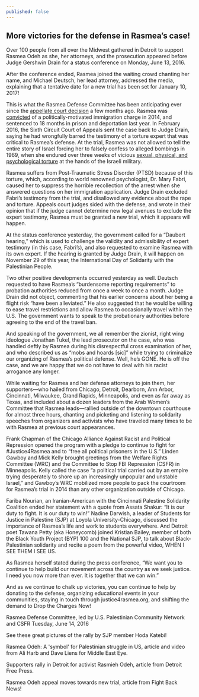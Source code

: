 ```yaml
---
published: false
---
```

## More victories for the defense in Rasmea’s case!
 
Over 100 people from all over the Midwest gathered in Detroit to support Rasmea Odeh as she, her attorneys, and the prosecution appeared before Judge Gershwin Drain for a status conference on Monday, June 13, 2016. 
 
After the conference ended, Rasmea joined the waiting crowd chanting her name, and Michael Deutsch, her lead attorney, addressed the media, explaining that a tentative date for a new trial has been set for January 10, 2017!
 
This is what the Rasmea Defense Committee has been anticipating ever since the [appellate court decision](http://justice4rasmea.org/news/2016/02/26/Rasmea-Defense-Committee-celebrating-today-planning-next-steps/) a few months ago. Rasmea was [convicted](http://justice4rasmea.org/news/2014/11/10/rasmea-found-guilty/) of a politically-motivated immigration charge in 2014, and sentenced to 18 months in prison and deportation last year. In February 2016, the Sixth Circuit Court of Appeals sent the case back to Judge Drain, saying he had wrongfully barred the testimony of a torture expert that was critical to Rasmea’s defense. At the trial, Rasmea was not allowed to tell the entire story of Israel forcing her to falsely confess to alleged bombings in 1969, when she endured over three weeks of vicious [sexual, physical, and psychological torture](http://www.truth-out.org/news/item/25910-tortured-and-raped-by-israel-persecuted-by-the-united-states) at the hands of the Israeli military.

Rasmea suffers from Post-Traumatic Stress Disorder (PTSD) because of this torture, which, according to world renowned psychologist, Dr. Mary Fabri, caused her to suppress the horrible recollection of the arrest when she answered questions on her immigration application. Judge Drain excluded Fabri’s testimony from the trial, and disallowed any evidence about the rape and torture. Appeals court judges sided with the defense, and wrote in their opinion that if the judge cannot determine new legal avenues to exclude the expert testimony, Rasmea must be granted a new trial, which it appears will happen.
 
At the status conference yesterday, the government called for a “Daubert hearing,” which is used to challenge the validity and admissibility of expert testimony (in this case, Fabri’s), and also requested to examine Rasmea with its own expert. If the hearing is granted by Judge Drain, it will happen on November 29 of this year, the International Day of Solidarity with the Palestinian People. 
 


Two other positive developments occurred yesterday as well.  Deutsch requested to have Rasmea’s “burdensome reporting requirements” to probation authorities reduced from once a week to once a month.  Judge Drain did not object, commenting that his earlier concerns about her being a flight risk “have been alleviated.”  He also suggested that he would be willing to ease travel restrictions and allow Rasmea to occasionally travel within the U.S.  The government wants to speak to the probationary authorities before agreeing to the end of the travel ban.
 
And speaking of the government, we all remember the zionist, right wing ideologue Jonathan Tukel, the lead prosecutor on the case, who was handled deftly by Rasmea during his disrespectful cross examination of her, and who described us as “mobs and hoards [sic]” while trying to criminalize our organizing of Rasmea’s political defense.  Well, he’s GONE.  He is off the case, and we are happy that we do not have to deal with his racist arrogance any longer.
 
While waiting for Rasmea and her defense attorneys to join them, her supporters—who hailed from Chicago, Detroit, Dearborn, Ann Arbor, Cincinnati, Milwaukee, Grand Rapids, Minneapolis, and even as far away as Texas, and included about a dozen leaders from the Arab Women’s Committee that Rasmea leads—rallied outside of the downtown courthouse for almost three hours, chanting and picketing and listening to solidarity speeches from organizers and activists who have traveled many times to be with Rasmea at previous court appearances.
 
Frank Chapman of the Chicago Alliance Against Racist and Political Repression opened the program with a pledge to continue to fight for #Justice4Rasmea and to “free all political prisoners in the U.S.”  Linden Gawboy and Mick Kelly brought greetings from the Welfare Rights Committee (WRC) and the Committee to Stop FBI Repression (CSFR) in Minneapolis. Kelly called the case “a political trial carried out by an empire trying desperately to shore up an increasingly unpopular and unstable Israel,” and Gawboy’s WRC mobilized more people to pack the courtroom for Rasmea’s trial in 2014 than any other organization outside of Chicago. 
 
Fariba Nourian, an Iranian-American with the Cincinnati Palestine Solidarity Coalition ended her statement with a quote from Assata Shakur: “It is our duty to fight.  It is our duty to win!”  Nadine Darwish, a leader of Students for Justice in Palestine (SJP) at Loyola University-Chicago, discussed the importance of Rasmea’s life and work to students everywhere.  And Detroit poet Tawana Petty (aka Honeycomb) joined Kristian Bailey, member of both the Black Youth Project (BYP) 100 and the National SJP, to talk about Black-Palestinian solidarity and recite a poem from the powerful video, WHEN I SEE THEM I SEE US. 
 
As Rasmea herself stated during the press conference, “We want you to continue to help build our movement across the country as we seek justice. I need you now more than ever. It is together that we can win.”
 
And as we continue to chalk up victories, you can continue to help by donating to the defense, organizing educational events in your communities, staying in touch through justice4rasmea.org, and shifting the demand to Drop the Charges Now! 
 
Rasmea Defense Committee, led by U.S. Palestinian Community Network and CSFR
Tuesday, June 14, 2016
 
See these great pictures of the rally by SJP member Hoda Katebi!
 
Rasmea Odeh: A 'symbol' for Palestinian struggle in US, article and video from Ali Harb and Dave Liens for Middle East Eye. 
 
Supporters rally in Detroit for activist Rasmieh Odeh, article from Detroit Free Press.
 
Rasmea Odeh appeal moves towards new trial, article from Fight Back News!